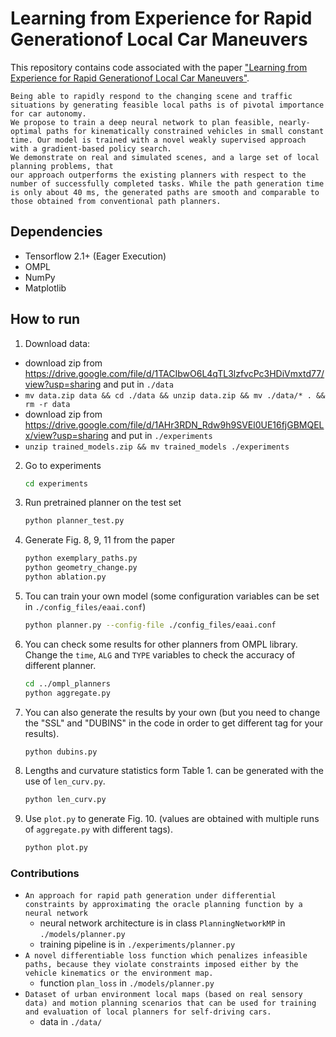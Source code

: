 # Learning from Experience for Rapid Generationof Local Car Maneuvers

This repository contains code associated with the paper ["Learning from Experience for Rapid Generationof Local Car Maneuvers"](https://arxiv.org/abs/2012.03707).

```
Being able to rapidly respond to the changing scene and traffic situations by generating feasible local paths is of pivotal importance for car autonomy.
We propose to train a deep neural network to plan feasible, nearly-optimal paths for kinematically constrained vehicles in small constant time. Our model is trained with a novel weakly supervised approach with a gradient-based policy search.
We demonstrate on real and simulated scenes, and a large set of local planning problems, that
our approach outperforms the existing planners with respect to the number of successfully completed tasks. While the path generation time is only about 40 ms, the generated paths are smooth and comparable to those obtained from conventional path planners.
```

## Dependencies

* Tensorflow 2.1+ (Eager Execution)
* OMPL
* NumPy
* Matplotlib

## How to run

1. Download data:
- download zip from https://drive.google.com/file/d/1TACIbwO6L4qTL3lzfvcPc3HDiVmxtd77/view?usp=sharing and put in `./data`
- `mv data.zip data && cd ./data && unzip data.zip && mv ./data/* . && rm -r data`
- download zip from https://drive.google.com/file/d/1AHr3RDN_Rdw9h9SVEl0UE16fjGBMQELx/view?usp=sharing and put in `./experiments`
- `unzip trained_models.zip && mv trained_models ./experiments`

2. Go to experiments
    ```bash
    cd experiments
    ```
3. Run pretrained planner on the test set
    ```bash
    python planner_test.py
    ```
4. Generate Fig. 8, 9, 11 from the paper
    ```bash
    python exemplary_paths.py
    python geometry_change.py
    python ablation.py
    ```
5. Tou can train your own model (some configuration variables can be set in ```./config_files/eaai.conf```)
    ```bash
    python planner.py --config-file ./config_files/eaai.conf
    ```

6. You can check some results for other planners from OMPL library.
Change the ```time```, ```ALG``` and ```TYPE``` variables to check the accuracy of different planner.
    ```bash
    cd ../ompl_planners
    python aggregate.py
    ```
6. You can also generate the results by your own (but you need to change the "SSL" and "DUBINS" in the code in order to get different tag for your results).
    ```bash
    python dubins.py
    ```
8. Lengths and curvature statistics form Table 1. can be generated with the use of ```len_curv.py```.
    ```bash
    python len_curv.py
    ```
9. Use ```plot.py``` to generate Fig. 10. (values are obtained with multiple runs of ```aggregate.py``` with different tags).
    ```bash
    python plot.py
    ```
   
### Contributions
* `An approach for rapid path generation under differential constraints by approximating the oracle planning function by a neural network`
    - neural network architecture is in class `PlanningNetworkMP` in `./models/planner.py` 
    - training pipeline is in `./experiments/planner.py` 
* `A novel differentiable loss function which penalizes infeasible paths, because they violate constraints imposed either by the vehicle kinematics or the environment map.`
    - function `plan_loss` in `./models/planner.py`
* `Dataset of urban environment local maps (based on real sensory data) and motion planning scenarios that can be used for training and evaluation of local planners for self-driving cars.`
    - data in `./data/`
